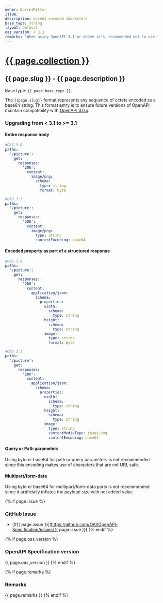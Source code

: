 ```yaml
---
owner: DarrelMiller
issue: 
description: base64 encoded characters
base_type: string
layout: default
oas_version: < 3.1
remarks: "When using OpenAPI 3.1 or above it's recommended not to use this format and instead use [`contentEncoding` with a value of `base64`](https://json-schema.org/draft/2020-12/json-schema-validation.html#name-contentencoding)."
---
```


# <a href="..">{{ page.collection }}</a>

## {{ page.slug }} - {{ page.description }}

Base type: `{{ page.base_type }}`.

The `{{page.slug}}` format represents any sequence of octets encoded as a base64 string. This format entry is to ensure future versions of OpenAPI maintain compatibility with [OpenAPI 3.0.x](https://spec.openapis.org/oas/v3.0.0).

### Upgrading from < 3.1 to >= 3.1

#### Entire response body

```yaml
#OAS 3.0
paths:
  '/picture':
    get:
      responses:
        '200':
          content:
            image/png:
              schema:
                type: string
                format: byte

#OAS 3.1
paths:
  '/picture':
    get:
      responses:
        '200':
          content:
            image/png:
              type: string
              contentEncoding: base64
```

#### Encoded property as part of a structured response

```yaml
#OAS 3.0
paths:
  '/picture':
    get:
      responses:
        '200':
          content:
            application/json:
              schema:
                properties:
                  width:
                    schema:
                      type: string
                  height:
                    schema:
                      type: string
                  image:
                    type: string
                    format: byte

#OAS 3.1
paths:
  '/picture':
    get:
      responses:
        '200':
          content:
            application/json:
              schema:
                properties:
                  width:
                    schema:
                      type: string
                  height:
                    schema:
                      type: string
                  image:
                    type: string
                    contentMediaType: image/png
                    contentEncoding: base64
```

#### Query or Path parameters

Using byte or base64 for path or query parameters is not recommended since this encoding makes use of characters that are not URL safe.

#### Multipart/form-data

Using byte or base64 for multipart/form-data parts is not recommended since it artificially inflates the payload size with not added value.

{% if page.issue %}
### GitHub Issue

* [#{{ page.issue }}](https://github.com/OAI/OpenAPI-Specification/issues/{{ page.issue }})
{% endif %}

{% if page.oas_version %}
### OpenAPI Specification version

{{ page.oas_version }}
{% endif %}

{% if page.remarks %}
### Remarks

{{ page.remarks }}
{% endif %}